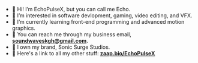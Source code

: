 - 👋 Hi! I’m EchoPulseX, but you can call me Echo.
- 👀 I’m interested in software devlopment, gaming, video editing, and VFX.
- 📕 I’m currently learning front-end programming and advanced motion graphics.
- 📩 You can reach me through my business email, **soundwaveskgh@gmail.com**.
- 💼 I own my brand, Sonic Surge Studios.
- 🔗 Here's a link to all my other stuff: **[zaap.bio/EchoPulseX](https://zaap.bio/EchoPulseX)**

